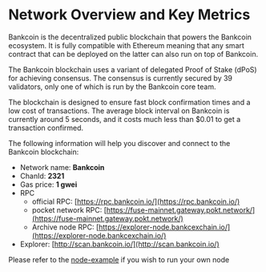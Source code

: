# Network Overview and Key Metrics

Bankcoin is the decentralized public blockchain that powers the Bankcoin ecosystem. It is fully compatible with Ethereum meaning that any smart contract that can be deployed on the latter can also run on top of Bankcoin.

The Bankcoin blockchain uses a variant of delegated Proof of Stake \(dPoS\) for achieving consensus. The consensus is currently secured by 39 validators, only one of which is run by the Bankcoin core team.

The blockchain is designed to ensure fast block confirmation times and a low cost of transactions. The average block interval on Bankcoin is currently around 5 seconds, and it costs much less than $0.01 to get a transaction confirmed.

The following information will help you discover and connect to the Bankcoin blockchain:   

* Network name: **Bankcoin**
* ChanId: **2321**
* Gas price: **1 gwei**
* RPC
  * official RPC: [https://rpc.bankcoin.io/](https://rpc.bankcoin.io/)
  * pocket network RPC: [https://fuse-mainnet.gateway.pokt.network/](https://fuse-mainnet.gateway.pokt.network/)
  * Archive node RPC:  [https://explorer-node.bankcexchain.io/](https://explorer-node.bankcexchain.io/)
* Explorer: [http://scan.bankcoin.io/](http://scan.bankcoin.io/)

Please refer to the [node-example](https://github.com/bankcex/BANKNetwork/tree/master/node-example) if you wish to run your own node

